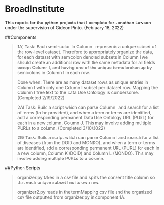 # BroadInstitute

This repo is for the python projects that I complete for Jonathan Lawson under the supervision of Gideon Pinto. (February 18, 2022)

##Components

> 1A) Task: Each semi-colon in Column I represents a unique subset of the row-level dataset. Therefore to appropriately organize the data, for
> each dataset with semicolon denoted subsets in Column I we should create an additional row with the same metadata for all fields except Column
> I, and having one of the unique terms broken up by semicolons in Column I in each row.
> 
> Done when: There are as many dataset rows as unique entries in Column I with only one Column I subset per dataset row. 
> Mapping the Column I free text to the Data Use Ontology is cumbersome. (Completed 2/19/2022)
> 
> 2A) Task: Build a script which can parse Column I and search for a list of terms (to be provided), and when a term or terms are identified,
> add a corresponding permanent Data Use Ontology URL (PURL) for each in a new column, Column J. This may involve adding multiple PURLs to a
> column. (Completed 3/10/2022)
> 
> 2B) Task: Build a script which can parse Column I and search for a list of diseases (from the DOID and MONDO), and when a term or terms are
> identified, add a corresponding permanent URL (PURL) for each in a new column, Column K (DOID) and Column L (MONDO). This may involve adding
> multiple PURLs to a column.

##Python Scripts

> organizer.py takes in a csv file and splits the consent title column so that each unique subset has its own row.
> 
> organizer2.py reads in the termMapping csv file and the organized csv file outputted from organizer.py in component 1A.

